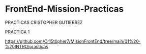 # FrontEnd-Mission-Practicas

PRACTICAS CRISTOPHER GUTIERREZ 

PRACTICA 1

https://github.com/Cr15t0pher7/MisionFrontEnd/tree/main/01%20-%20INTRO/practicas



